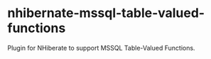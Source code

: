 # nhibernate-mssql-table-valued-functions
Plugin for NHiberate to support MSSQL Table-Valued Functions.
